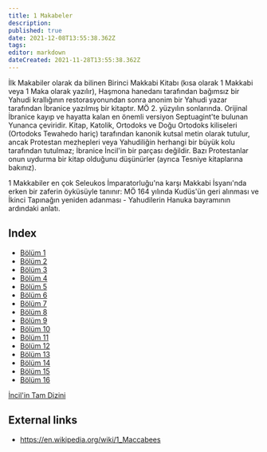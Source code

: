 ```yaml
---
title: 1 Makabeler
description: 
published: true
date: 2021-12-08T13:55:38.362Z
tags: 
editor: markdown
dateCreated: 2021-11-28T13:55:38.362Z
---
```


İlk Makabiler olarak da bilinen Birinci Makkabi Kitabı (kısa olarak 1 Makkabi veya 1 Maka olarak yazılır), Haşmona hanedanı tarafından bağımsız bir Yahudi krallığının restorasyonundan sonra anonim bir Yahudi yazar tarafından İbranice yazılmış bir kitaptır. MÖ 2. yüzyılın sonlarında. Orijinal İbranice kayıp ve hayatta kalan en önemli versiyon Septuagint'te bulunan Yunanca çeviridir. Kitap, Katolik, Ortodoks ve Doğu Ortodoks kiliseleri (Ortodoks Tewahedo hariç) tarafından kanonik kutsal metin olarak tutulur, ancak Protestan mezhepleri veya Yahudiliğin herhangi bir büyük kolu tarafından tutulmaz; İbranice İncil'in bir parçası değildir. Bazı Protestanlar onun uydurma bir kitap olduğunu düşünürler (ayrıca Tesniye kitaplarına bakınız).

1 Makkabiler en çok Seleukos İmparatorluğu'na karşı Makkabi İsyanı'nda erken bir zaferin öyküsüyle tanınır: MÖ 164 yılında Kudüs'ün geri alınması ve İkinci Tapınağın yeniden adanması - Yahudilerin Hanuka bayramının ardındaki anlatı. 

## Index

- [Bölüm 1](/tr/Bible/1_Maccabees/1)
- [Bölüm 2](/tr/Bible/1_Maccabees/2)
- [Bölüm 3](/tr/Bible/1_Maccabees/3)
- [Bölüm 4](/tr/Bible/1_Maccabees/4)
- [Bölüm 5](/tr/Bible/1_Maccabees/5)
- [Bölüm 6](/tr/Bible/1_Maccabees/6)
- [Bölüm 7](/tr/Bible/1_Maccabees/7)
- [Bölüm 8](/tr/Bible/1_Maccabees/8)
- [Bölüm 9](/tr/Bible/1_Maccabees/9)
- [Bölüm 10](/tr/Bible/1_Maccabees/10)
- [Bölüm 11](/tr/Bible/1_Maccabees/11)
- [Bölüm 12](/tr/Bible/1_Maccabees/12)
- [Bölüm 13](/tr/Bible/1_Maccabees/13)
- [Bölüm 14](/tr/Bible/1_Maccabees/14)
- [Bölüm 15](/tr/Bible/1_Maccabees/15)
- [Bölüm 16](/tr/Bible/1_Maccabees/16)



[İncil'in Tam Dizini](/tr/index/bible)


## External links

- https://en.wikipedia.org/wiki/1_Maccabees